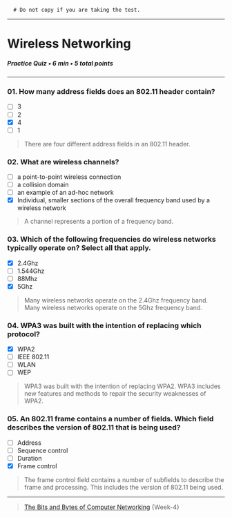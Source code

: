 ```
  # Do not copy if you are taking the test.
```
--- 

# Wireless Networking     
##### Practice Quiz • 6 min • 5 total points 
----- 


### 01.  How many address fields does an 802.11 header contain?
       
- [ ]  3       
- [ ]  2       
- [x]  4       
- [ ]  1   

>  There are four different address fields in an 802.11 header.


### 02.  What are wireless channels?
       
- [ ]  a point-to-point wireless connection       
- [ ]  a collision domain       
- [ ]  an example of an ad-hoc network       
- [x]  Individual, smaller sections of the overall frequency band used by a wireless network    

>  A channel represents a portion of a frequency band.


### 03.  Which of the following frequencies do wireless networks typically operate on? Select all that apply.
       
- [x]  2.4Ghz       
- [ ]  1.544Ghz       
- [ ]  88Mhz       
- [x]  5Ghz    

>  Many wireless networks operate on the 2.4Ghz frequency band.    
>  Many wireless networks operate on the 5Ghz frequency band.    


### 04.  WPA3 was built with the intention of replacing which protocol?
       
- [x]  WPA2       
- [ ]  IEEE 802.11       
- [ ]  WLAN       
- [ ]  WEP     

> WPA3 was built with the intention of replacing WPA2. WPA3 includes new features and methods to repair the security weaknesses of WPA2.   


### 05.  An 802.11 frame contains a number of fields. Which field describes the version of 802.11 that is being used?   
       
- [ ]  Address        
- [ ]  Sequence control       
- [ ]  Duration       
- [x]  Frame control    

> The frame control field contains a number of subfields to describe the frame and processing. This includes the version of 802.11 being used.    




--- 
> [The Bits and Bytes of Computer Networking](https://www.coursera.org/learn/computer-networking/) {Week-4} 
